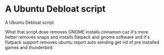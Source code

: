 # A Ubuntu Debloat script
A Ubuntu Debloat script


What that script dose
removes GNOME installs cinnamon cuz it's more better
removes snaps and installs flatpack and gnome software and it's flatpack support
removes ubuntu report auto sending
get rid of pre installed games and thunderbird
